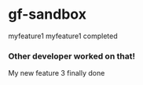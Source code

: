 # gf-sandbox
myfeature1
myfeature1 completed
### Other developer worked on that!
My new feature 3 finally done

